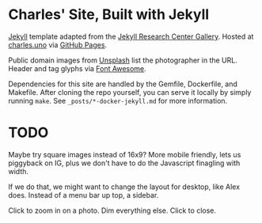 
# Charles' Site, Built with Jekyll

[Jekyll](https://jekyllrb.com/) template adapted from the [Jekyll Research Center Gallery](http://themes.jekyllrc.org/). Hosted at [charles.uno](http://charles.uno) via [GitHub Pages](https://pages.github.com/).

Public domain images from [Unsplash](https://unsplash.com/) list the photographer in the URL. Header and tag glyphs via [Font Awesome](http://fontawesome.io/).

Dependencies for this site are handled by the Gemfile, Dockerfile, and Makefile. After cloning the repo yourself, you can serve it locally by simply running `make`. See `_posts/*-docker-jekyll.md` for more information.

# TODO

Maybe try square images instead of 16x9? More mobile friendly, lets us piggyback on IG, plus we don't have to do the Javascript finagling with width.

If we do that, we might want to change the layout for desktop, like Alex does. Instead of a menu bar up top, a sidebar.

Click to zoom in on a photo. Dim everything else. Click to close.
